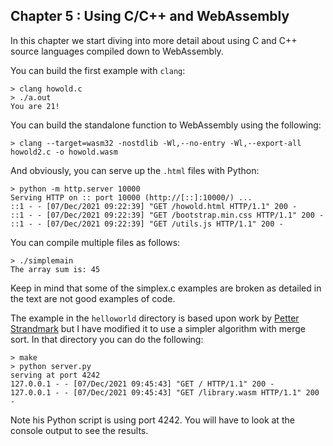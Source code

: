 ## Chapter 5 : Using C/C++ and WebAssembly

In this chapter we start diving into more detail about using C and C++
source languages compiled down to WebAssembly.

You can build the first example with `clang`:

```
> clang howold.c
> ./a.out
You are 21!
```

You can build the standalone function to WebAssembly using the following:

```
> clang --target=wasm32 -nostdlib -Wl,--no-entry -Wl,--export-all howold2.c -o howold.wasm
```

And obviously, you can serve up the `.html` files with Python:

```
> python -m http.server 10000
Serving HTTP on :: port 10000 (http://[::]:10000/) ...
::1 - - [07/Dec/2021 09:22:39] "GET /howold.html HTTP/1.1" 200 -
::1 - - [07/Dec/2021 09:22:39] "GET /bootstrap.min.css HTTP/1.1" 200 -
::1 - - [07/Dec/2021 09:22:39] "GET /utils.js HTTP/1.1" 200 -
```

You can compile multiple files as follows:

```> clang simplemain.c simple.c -o simplemain
> ./simplemain
The array sum is: 45
```

Keep in mind that some of the simplex.c examples are broken as
detailed in the text are not good examples of code.

The example in the `helloworld` directory is based upon work by
[Petter Strandmark](https://github.com/PetterS/clang-wasm) but I have
modified it to use a simpler algorithm with merge sort. In that
directory you can do the following:

```
> make
> python server.py
serving at port 4242
127.0.0.1 - - [07/Dec/2021 09:45:43] "GET / HTTP/1.1" 200 -
127.0.0.1 - - [07/Dec/2021 09:45:43] "GET /library.wasm HTTP/1.1" 200 -
```

Note his Python script is using port 4242. You will have to look at
the console output to see the results.
